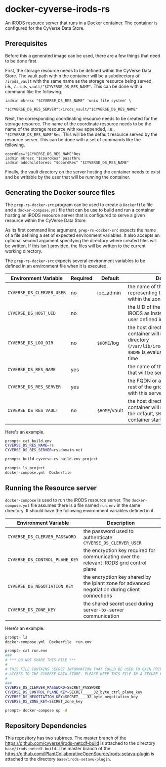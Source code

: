 # docker-cyverse-irods-rs

An iRODS resource server that runs in a Docker container. The container is
configured for the CyVerse Data Store.


## Prerequisites

Before this a generated image can be used, there are a few things that need to
be done first.

First, the storage resource needs to be defined within the CyVerse Data Store.
The vault path within the container will be a subdirectory of `/irods_vault`
with the same name as the storage resource being served, i.e.,
`/irods_vault/"$CYVERSE_DS_RES_NAME"`. This can be done with a command like the
following.

```
iadmin mkresc "$CYVERSE_DS_RES_NAME" 'unix file system' \
              "$CYVERSE_DS_RES_SERVER":/irods_vault/"$CYVERSE_DS_RES_NAME"
```

Next, the corresponding coordinating resource needs to be created for the
storage resource. The name of the coordinate resource needs to be the name of
the storage resource with `Res` appended, i.e., `"$CYVERSE_DS_RES_NAME"Res`.
This will be the default resource served by the resource server. This can be
done with a set of commands like the following.

```
coordRes="$CYVERSE_DS_RES_NAME"Res
iadmin mkresc "$coordRes" passthru
iadmin addchildtoresc "$coordRes" "$CYVERSE_DS_RES_NAME"
```

Finally, the vault directory on the server hosting the container needs to
exist and be writable by the user that will be running the container.


## Generating the Docker source files

The `prep-rs-docker-src` program can be used to create a `Dockerfile` file and a
`docker-compose.yml` file that can be use to build and run a container hosting
an iRODS resource server that is configured to serve a given resource within the
CyVerse Data Store.

As its first command line argument, `prep-rs-docker-src` expects the name of a
file defining a set of expected environment variables. It also accepts an
optional second argument specifying the directory where created files will be
written. If this isn't provided, the files will be written to the current
working directory.

The `prep-rs-docker-src` expects several environment variables to be defined in
an environment file when it is executed.

Environment Variable      | Required | Default       | Description
------------------------- | -------- | ------------- | -----------
`CYVERSE_DS_CLERVER_USER` | no       | ipc_admin     | the name of the rodsadmin user representing the resource server within the zone
`CYVERSE_DS_HOST_UID`     | no       |               | the UID of the hosting server to run iRODS as instead of the default user defined in the container
`CYVERSE_DS_LOG_DIR`      | no       | `$HOME`/log   | the host directory where the container will mount the iRODS log directory (`/var/lib/irods/iRODS/server/log`), `$HOME` is evaluated at container start time
`CYVERSE_DS_RES_NAME`     | yes      |               | the name of the storage resource that will be served
`CYVERSE_DS_RES_SERVER`   | yes      |               | the FQDN or address used by the rest of the grid to communicate with this server
`CYVERSE_DS_RES_VAULT`    | no       | `$HOME`/vault | the host directory where the container will mount the vault, for the default, `$HOME` is evaluated at container start time

Here's an example.

```bash
prompt> cat build.env
CYVERSE_DS_RES_NAME=rs
CYVERSE_DS_RES_SERVER=rs.domain.net

prompt> build-cyverse-rs build.env project

prompt> ls project
docker-compose.yml  Dockerfile
```

## Running the Resource server

`docker-compose` is used to run the iRODS resource server. The
`docker-compose.yml` file assumes there is a file named `run.env` in the same
directory. It should have the following environment variables defined in it.

Environment Variable           | Description
------------------------------ | -----------
`CYVERSE_DS_CLERVER_PASSWORD`  | the password used to authenticate `CYVERSE_DS_CLERVER_USER`
`CYVERSE_DS_CONTROL_PLANE_KEY` | the encryption key required for communicating over the relevant iRODS grid control plane
`CYVERSE_DS_NEGOTIATION_KEY`   | the encryption key shared by the iplant zone for advanced negotiation during client connections
`CYVERSE_DS_ZONE_KEY`          | the shared secret used during server-to-server communication

Here's an example.

```bash
prompt> ls
docker-compose.yml  Dockerfile  run.env

prompt> cat run.env
###
# *** DO NOT SHARE THIS FILE ***
#
# THIS FILE CONTAINS SECRET INFORMATION THAT COULD BE USED TO GAIN PRIVILEGED
# ACCESS TO THE CYVERSE DATA STORE. PLEASE KEEP THIS FILE IN A SECURE PLACE.
#
###
CYVERSE_DS_CLERVER_PASSWORD=SECRET_PASSWORD
CYVERSE_DS_CONTROL_PLANE_KEY=SECRET_____32_byte_ctrl_plane_key
CYVERSE_DS_NEGOTIATION_KEY=SECRET____32_byte_negotiation_key
CYVERSE_DS_ZONE_KEY=SECRET_zone_key

prompt> docker-compose up -d
```

## Repository Dependencies

This repository has two subtrees. The master branch of the
https://github.com/cyverse/irods-netcdf-build is attached to the directory
`base/irods-netcdf-build`. The master branch of the
https://github.com/iPlantCollaborativeOpenSource/irods-setavu-plugin is attached
to the directory `base/irods-setavu-plugin`.
